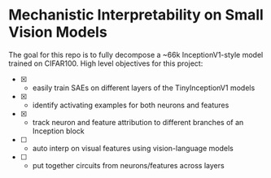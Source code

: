 # Mechanistic Interpretability on Small Vision Models

The goal for this repo is to fully decompose a ~66k InceptionV1-style model trained on CIFAR100.
High level objectives for this project:

- [x] - easily train SAEs on different layers of the TinyInceptionV1 models
- [x] - identify activating examples for both neurons and features
- [x] - track neuron and feature attribution to different branches of an Inception block
- [ ] - auto interp on visual features using vision-language models
- [ ] - put together circuits from neurons/features across layers

